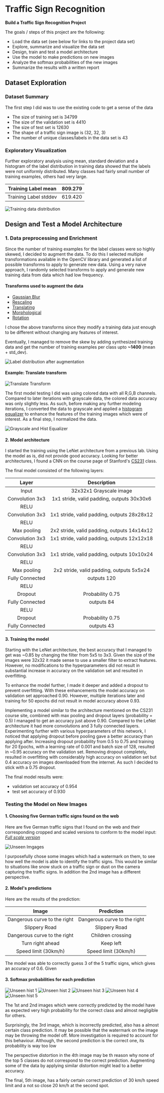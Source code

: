 # **Traffic Sign Recognition** 

**Build a Traffic Sign Recognition Project**

The goals / steps of this project are the following:
* Load the data set (see below for links to the project data set)
* Explore, summarize and visualize the data set
* Design, train and test a model architecture
* Use the model to make predictions on new images
* Analyze the softmax probabilities of the new images
* Summarize the results with a written report


[//]: # (Image References)

[image1]: ./writeup_images/unseen_images.png "Unseen Images"
[image6]: ./writeup_images/train_hist.png "Training data distribution"
[image7]: ./writeup_images/label_dist_after.png "Label distribution after augmentation"
[image8]: ./writeup_images/translate_transform.png "Translate Transform"
[image9]: ./writeup_images/gray_hist.png "Grayscale and Hist Equalizer"
[image15]: ./writeup_images/unseen_1.png "Unseen hist 1"
[image16]: ./writeup_images/unseen_2.png "Unseen hist 2"
[image17]: ./writeup_images/unseen_3.png "Unseen hist 3"
[image18]: ./writeup_images/unseen_4.png "Unseen hist 4"
[image19]: ./writeup_images/unseen_5.png "Unseen hist 5"


## Dataset Exploration

### Dataset Summary

The first step I did was to use the existing code to get a sense of the data
* The size of training set is 34799
* The size of the validation set is 4410
* The size of test set is 12630
* The shape of a traffic sign image is (32, 32, 3)
* The number of unique classes/labels in the data set is 43

### Exploratory Visualization
Further exploratory analysis using mean, standard deviation and a histogram of the label distribution in training data showed that the labels were not uniformly distributed. Many classes had fairly small number of training examples, others had very large.

| Training Label mean   | 809.279 |
|-----------------------|---------|
| Training Label stddev | 619.420 |

![Training data distribution][image6]


## Design and Test a Model Architecture

### 1. Data preprocessing and Enrichment
Since the number of training examples for the label classes were so highly skewed, I decided to augment the data. To do this I selected multiple transformations available in the OpenCV library and generated a list of possible transforms to apply to generate new data. Using a very naive approach, I randomly selected transforms to apply and generate new training data from data which had low frequency. 

#### Transforms used to augment the data
* [Gaussian Blur](http://docs.opencv.org/3.1.0/d4/d13/tutorial_py_filtering.html)
* [Rescaling](http://docs.opencv.org/3.1.0/da/d6e/tutorial_py_geometric_transformations.html)
* [Translating](http://docs.opencv.org/3.1.0/da/d6e/tutorial_py_geometric_transformations.html)
* [Morphological](http://docs.opencv.org/3.1.0/d9/d61/tutorial_py_morphological_ops.html)
* [Rotation](http://docs.opencv.org/3.1.0/da/d6e/tutorial_py_geometric_transformations.html)

I chose the above transforms since they modify a training data just enough to be different without changing any features of interest. 

Eventually, I managed to remove the skew by adding synthesized training data and get the number of training examples per class upto **~1400** (mean + std_dev).

![Label distribution after augmentation][image7]

#### Example: Translate transform

![Translate Transform][image8]

The first model testing I did was using colored data with all R,G,B channels. Compared to later iterations with grayscale data, the colored data accuracy was only slightly less. As such, before making any further modeling iterations, I converted the data to grayscale and applied a [histogram equalizer](http://docs.opencv.org/3.1.0/d5/daf/tutorial_py_histogram_equalization.html) to enhance the features of the training images which were of interest. As a final step, I normalized the data.

![Grayscale and Hist Equalizer][image9]


#### 2. Model architecture
I started the training using the LeNet architecture from a previous lab. Using the model as is, did not provide good accuracy. Looking for better architectures, I found a CNN on the course page of Stanford's [CS231](http://cs231n.github.io/convolutional-networks/) class.

The final model consisted of the following layers:

| Layer					|		Description								|
|:---------------------:|:---------------------------------------------:|
| Input					| 32x32x1 Grayscale image						|
| Convolution 3x3		| 1x1 stride, valid padding, outputs 30x30x6 	|
| RELU					|												|
| Convolution 3x3		| 1x1 stride, valid padding, outputs 28x28x12 	|
| RELU					|												|
| Max pooling			| 2x2 stride, valid padding, outputs 14x14x12 	|
| Convolution 3x3		| 1x1 stride, valid padding, outputs 12x12x18 	|
| RELU					|												|
| Convolution 3x3		| 1x1 stride, valid padding, outputs 10x10x24 	|
| RELU					|												|
| Max pooling			| 2x2 stride, valid padding, outputs 5x5x24 	|
| Fully Connected		| outputs 120									|
| RELU					| 												|
| Dropout				| Probability 0.75								|
| Fully Connected		| outputs 84									|
| RELU					| 												|
| Dropout				| Probability 0.75								|
| Fully Connected		| outputs 43									|
 


#### 3. Training the model
Starting with the LeNet architecture, the best accuracy that I managed to get was ~0.85 by changing the filter from 5x5 to 3x3. Given the size of the images were 32x32 it made sense to use a smaller filter to extract features. However, no modifications to the hyperparameters did not result in substantial increase in accuracy on the validation set and resulted in overfitting.

To enhance the model further, I made it deeper and added a dropout to prevent overfitting. With these enhancements the model accuracy on validation set approached 0.90. However, multiple iterations later and training for 50 epochs did not result in model accuracy above 0.93.

Implementing a model similar to the architecture mentioned on the CS231 course site, combined with max pooling and dropout layers (probability = 0.5) I managed to get an accuracy just above 0.90. Compared to the LeNet architecture it had more convolutions and 3 fully connected layers. Experimenting further with various hyperparameters of this network, I noticed that applying dropout before pooling gave a better accuracy than applying after. Increasing dropout probability from 0.5 to 0.75 and training for 20 Epochs, with a learning rate of 0.001 and batch size of 128, resulted in ~0.95 accuracy on the validation set. Removing dropout completely, resulted in overfitting with considerably high accuracy on validation set but 0.4 accuracy on images downloaded from the internet. As such I decided to stick with a 0.75 dropout.

The final model results were:
* validation set accuracy of 0.954 
* test set accuracy of 0.930
 

### Testing the Model on New Images

#### 1. Choosing five German traffic signs found on the web

Here are five German traffic signs that I found on the web and their corresponding cropped and scaled versions to conform to the model input:
*[Full scale version](test_model_images/original/)*

![Unseen Imgages][image1]

I purposefully chose some images which had a watermark on them, to see how well the model is able to identify the traffic signs. This would be similar to situations like snow stuck on a traffic sign or dust on the camera capturing the traffic signs. In addition the 2nd image has a different perspective.

#### 2. Model's predictions

Here are the results of the prediction:

| Image								|		Prediction								| 
|:---------------------------------:|:---------------------------------------------:| 
| Dangerous curve to the right		| Dangerous curve to the right					| 
| Slippery Road	 					| Slippery Road 								|
| Dangerous curve to the right		| Children crossing								|
| Turn right ahead					| Keep left						 				|
| Speed limit (30km/h)				| Speed limit (30km/h)							|


The model was able to correctly guess 3 of the 5 traffic signs, which gives an accuracy of 0.6. Given 

#### 3. Softmax probabilities for each prediction
![Unseen hist 1][image15] ![Unseen hist 2][image16] ![Unseen hist 3][image17] 
![Unseen hist 4][image18] ![Unseen hist 5][image19]

The 1st and 2nd images which were correctly predicted by the model have as expected very high probability for the correct class and almost negligible for others. 

Surprisingly, the 3rd image, which is incorrectly predicted, also has a almost certain class prediction. It may be possible that the watermark on the image may be throwing the model off. More investigation is required to account for this behaviour. Although, the second prediction is the correct one, its probability is way too low

The perspective distortion in the 4th image may be th reason why none of the top 5 classes do not correspond to the correct prediction. Augmenting some of the data by applying similar distortion might lead to a better accuracy.

The final, 5th image, has a fairly certain correct prediction of 30 km/h speed limit and a not so close 20 km/h at the second spot.

